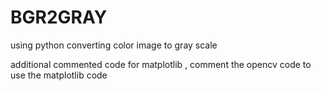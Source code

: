# BGR2GRAY
using python converting color image to gray scale 


additional commented code for matplotlib ,
comment the opencv code to use the matplotlib code 
